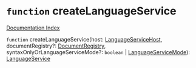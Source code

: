 # `function` createLanguageService

[Documentation Index](../README.md)

`function` createLanguageService(host: [LanguageServiceHost](../interface.LanguageServiceHost/README.md), documentRegistry?: [DocumentRegistry](../interface.DocumentRegistry/README.md), syntaxOnlyOrLanguageServiceMode?: `boolean` | [LanguageServiceMode](../enum.LanguageServiceMode/README.md)): [LanguageService](../interface.LanguageService/README.md)

